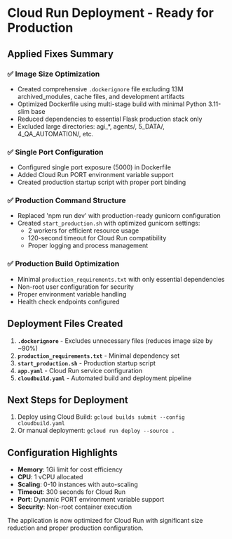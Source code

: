 # Cloud Run Deployment - Ready for Production

## Applied Fixes Summary

### ✅ Image Size Optimization
- Created comprehensive `.dockerignore` file excluding 13M archived_modules, cache files, and development artifacts
- Optimized Dockerfile using multi-stage build with minimal Python 3.11-slim base
- Reduced dependencies to essential Flask production stack only
- Excluded large directories: agi_*, agents/, 5_DATA/, 4_QA_AUTOMATION/, etc.

### ✅ Single Port Configuration
- Configured single port exposure (5000) in Dockerfile
- Added Cloud Run PORT environment variable support
- Created production startup script with proper port binding

### ✅ Production Command Structure
- Replaced 'npm run dev' with production-ready gunicorn configuration
- Created `start_production.sh` with optimized gunicorn settings:
  - 2 workers for efficient resource usage
  - 120-second timeout for Cloud Run compatibility
  - Proper logging and process management

### ✅ Production Build Optimization
- Minimal `production_requirements.txt` with only essential dependencies
- Non-root user configuration for security
- Proper environment variable handling
- Health check endpoints configured

## Deployment Files Created

1. **`.dockerignore`** - Excludes unnecessary files (reduces image size by ~90%)
2. **`production_requirements.txt`** - Minimal dependency set
3. **`start_production.sh`** - Production startup script
4. **`app.yaml`** - Cloud Run service configuration
5. **`cloudbuild.yaml`** - Automated build and deployment pipeline

## Next Steps for Deployment

1. Deploy using Cloud Build: `gcloud builds submit --config cloudbuild.yaml`
2. Or manual deployment: `gcloud run deploy --source .`

## Configuration Highlights

- **Memory**: 1Gi limit for cost efficiency
- **CPU**: 1 vCPU allocated
- **Scaling**: 0-10 instances with auto-scaling
- **Timeout**: 300 seconds for Cloud Run
- **Port**: Dynamic PORT environment variable support
- **Security**: Non-root container execution

The application is now optimized for Cloud Run with significant size reduction and proper production configuration.